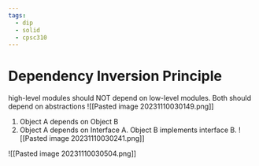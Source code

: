 ```yaml
---
tags:
  - dip
  - solid
  - cpsc310
---
```

# Dependency Inversion Principle
high-level modules should NOT depend on low-level modules. Both should depend on abstractions
![[Pasted image 20231110030149.png]]
1. Object A depends on Object B
2. Object A depends on Interface A. Object B implements interface B.
![[Pasted image 20231110030241.png]]

![[Pasted image 20231110030504.png]]
